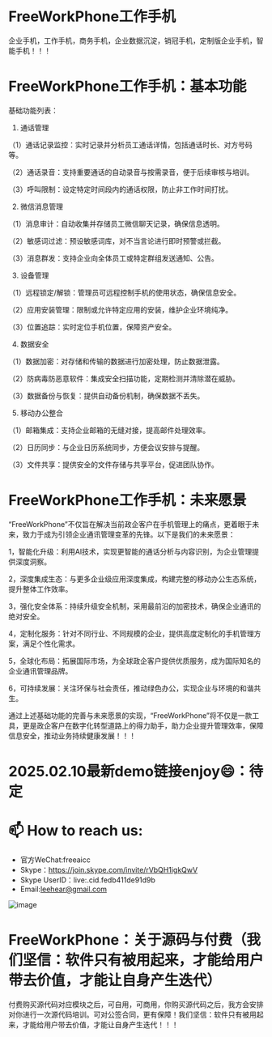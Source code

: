 # FreeWorkPhone工作手机
企业手机，工作手机，商务手机，企业数据沉淀，销冠手机，定制版企业手机，智能手机！！！

# FreeWorkPhone工作手机：基本功能

基础功能列表：

1. 通话管理

（1）通话记录监控：实时记录并分析员工通话详情，包括通话时长、对方号码等。

（2）通话录音：支持重要通话的自动录音与按需录音，便于后续审核与培训。

（3）呼叫限制：设定特定时间段内的通话权限，防止非工作时间打扰。

2. 微信消息管理

（1）消息审计：自动收集并存储员工微信聊天记录，确保信息透明。

（2）敏感词过滤：预设敏感词库，对不当言论进行即时预警或拦截。

（3）消息群发：支持企业向全体员工或特定群组发送通知、公告。

3. 设备管理

（1）远程锁定/解锁：管理员可远程控制手机的使用状态，确保信息安全。

（2）应用安装管理：限制或允许特定应用的安装，维护企业环境纯净。

（3）位置追踪：实时定位手机位置，保障资产安全。

4. 数据安全

（1）数据加密：对存储和传输的数据进行加密处理，防止数据泄露。

（2）防病毒防恶意软件：集成安全扫描功能，定期检测并清除潜在威胁。

（3）数据备份与恢复：提供自动备份机制，确保数据不丢失。

5. 移动办公整合

（1）邮箱集成：支持企业邮箱的无缝对接，提高邮件处理效率。

（2）日历同步：与企业日历系统同步，方便会议安排与提醒。

（3）文件共享：提供安全的文件存储与共享平台，促进团队协作。

# FreeWorkPhone工作手机：未来愿景

“FreeWorkPhone”不仅旨在解决当前政企客户在手机管理上的痛点，更着眼于未来，致力于成为引领企业通讯管理变革的先锋。以下是我们的未来愿景：

1，智能化升级：利用AI技术，实现更智能的通话分析与内容识别，为企业管理提供深度洞察。

2，深度集成生态：与更多企业级应用深度集成，构建完整的移动办公生态系统，提升整体工作效率。

3，强化安全体系：持续升级安全机制，采用最前沿的加密技术，确保企业通讯的绝对安全。
    
4，定制化服务：针对不同行业、不同规模的企业，提供高度定制化的手机管理方案，满足个性化需求。

5，全球化布局：拓展国际市场，为全球政企客户提供优质服务，成为国际知名的企业通讯管理品牌。

6，可持续发展：关注环保与社会责任，推动绿色办公，实现企业与环境的和谐共生。

通过上述基础功能的完善与未来愿景的实现，“FreeWorkPhone”将不仅是一款工具，更是政企客户在数字化转型道路上的得力助手，助力企业提升管理效率，保障信息安全，推动业务持续健康发展！！！


# 2025.02.10最新demo链接enjoy😄：待定

# 📫 How to reach us:
- 官方WeChat:freeaicc
- Skype：https://join.skype.com/invite/rVbQH1igkQwV
- Skype UserID：live:.cid.fedb411de91d9b
- Email:leehear@gmail.com 

![image](https://github.com/user-attachments/assets/1da1fbaa-6da9-4b7f-99b9-f9ac6a5bfa39)

# FreeWorkPhone：关于源码与付费（我们坚信：软件只有被用起来，才能给用户带去价值，才能让自身产生迭代）
付费购买源代码对应模块之后，可自用，可商用，你购买源代码之后，我方会安排对你进行一次源代码培训。可对公签合同，更有保障！我们坚信：软件只有被用起来，才能给用户带去价值，才能让自身产生迭代！！！
